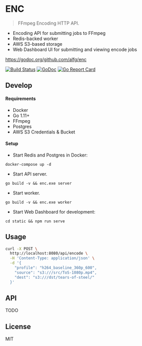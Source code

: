 # ENC
> FFmpeg Encoding HTTP API.

* Encoding API for submitting jobs to FFmpeg
* Redis-backed worker
* AWS S3-based storage
* Web Dashboard UI for submitting and viewing encode jobs

https://godoc.org/github.com/alfg/enc

[![Build Status](https://travis-ci.org/alfg/enc.svg?branch=master)](https://travis-ci.org/alfg/enc) 
[![GoDoc](https://godoc.org/github.com/alfg/enc?status.svg)](https://godoc.org/github.com/alfg/enc)
[![Go Report Card](https://goreportcard.com/badge/github.com/alfg/enc)](https://goreportcard.com/report/github.com/alfg/enc)

## Develop
#### Requirements
* Docker
* Go 1.11+
* FFmpeg
* Postgres
* AWS S3 Credentials & Bucket

#### Setup
* Start Redis and Postgres in Docker:
```
docker-compose up -d
```

* Start API server.
```
go build -v && enc.exe server
```

* Start worker.
```
go build -v && enc.exe worker
```

* Start Web Dashboard for development:
```
cd static && npm run serve
```

## Usage
```bash
curl -X POST \
  http://localhost:8080/api/encode \
  -H 'Content-Type: application/json' \
  -d '{
	"profile": "h264_baseline_360p_600",
	"source": "s3:///src/ToS-1080p.mp4",
	"dest": "s3:///dst/tears-of-steel/"
  }'
```

## API
TODO

## License
MIT